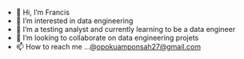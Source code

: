 - 👋 Hi, I’m Francis 
- 👀 I’m interested in data engineering 
- 🌱 I’m a testing analyst and currently learning to be a data engineer 
- 💞️ I’m looking to collaborate on data engineering projets
- 📫 How to reach me ...@opokuamponsah27@gmail.com 

<!---
fampoku/fampoku is a ✨ special ✨ repository because its `README.md` (this file) appears on your GitHub profile.
You can click the Preview link to take a look at your changes.
--->

